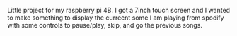 Little project for my raspberry pi 4B. I got a 7inch touch screen and I wanted to make something to display the currecnt some I am playing from spodify with some controls to pause/play, skip, and go the previous songs.
